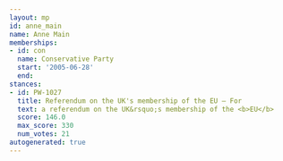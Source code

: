 ```yaml
---
layout: mp
id: anne_main
name: Anne Main
memberships:
- id: con
  name: Conservative Party
  start: '2005-06-28'
  end: 
stances:
- id: PW-1027
  title: Referendum on the UK's membership of the EU — For
  text: a referendum on the UK&rsquo;s membership of the <b>EU</b>
  score: 146.0
  max_score: 330
  num_votes: 21
autogenerated: true
---
```

